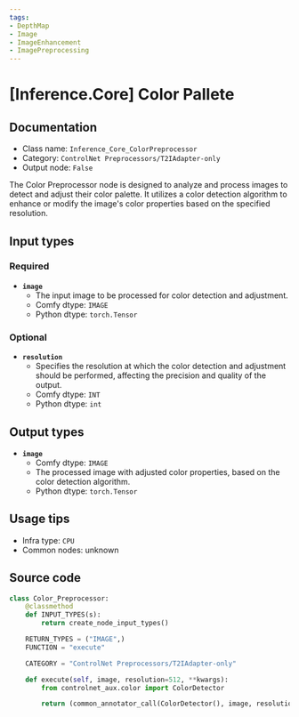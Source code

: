 ```yaml
---
tags:
- DepthMap
- Image
- ImageEnhancement
- ImagePreprocessing
---
```


# [Inference.Core] Color Pallete
## Documentation
- Class name: `Inference_Core_ColorPreprocessor`
- Category: `ControlNet Preprocessors/T2IAdapter-only`
- Output node: `False`

The Color Preprocessor node is designed to analyze and process images to detect and adjust their color palette. It utilizes a color detection algorithm to enhance or modify the image's color properties based on the specified resolution.
## Input types
### Required
- **`image`**
    - The input image to be processed for color detection and adjustment.
    - Comfy dtype: `IMAGE`
    - Python dtype: `torch.Tensor`
### Optional
- **`resolution`**
    - Specifies the resolution at which the color detection and adjustment should be performed, affecting the precision and quality of the output.
    - Comfy dtype: `INT`
    - Python dtype: `int`
## Output types
- **`image`**
    - Comfy dtype: `IMAGE`
    - The processed image with adjusted color properties, based on the color detection algorithm.
    - Python dtype: `torch.Tensor`
## Usage tips
- Infra type: `CPU`
- Common nodes: unknown


## Source code
```python
class Color_Preprocessor:
    @classmethod
    def INPUT_TYPES(s):
        return create_node_input_types()

    RETURN_TYPES = ("IMAGE",)
    FUNCTION = "execute"

    CATEGORY = "ControlNet Preprocessors/T2IAdapter-only"

    def execute(self, image, resolution=512, **kwargs):
        from controlnet_aux.color import ColorDetector

        return (common_annotator_call(ColorDetector(), image, resolution=resolution), )

```
